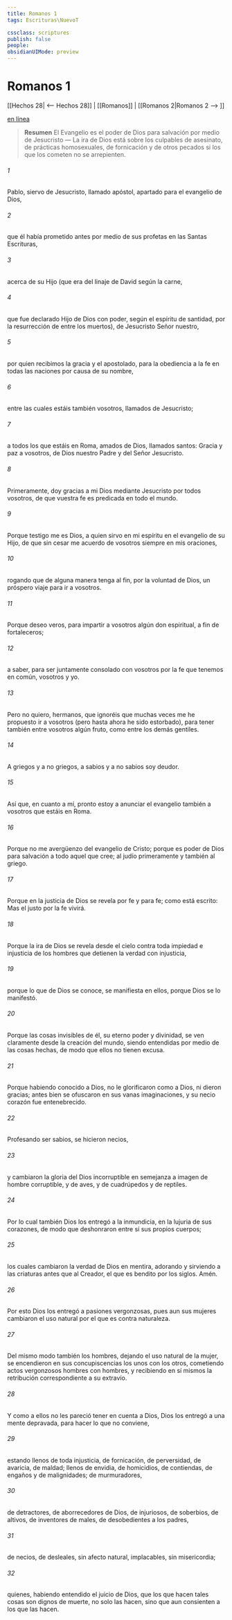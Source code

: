 ```yaml
---
title: Romanos 1
tags: Escrituras\NuevoT

cssclass: scriptures
publish: false
people:
obsidianUIMode: preview
---
```


# Romanos 1
[[Hechos 28| <-- Hechos 28]] | [[Romanos]] | [[Romanos 2|Romanos 2 --> ]]

[en línea](https://churchofjesuschrist.org/study/scriptures/nt/rom/1?lang=spa)

> __Resumen__
El Evangelio es el poder de Dios para salvación por medio de Jesucristo — La ira de Dios está sobre los culpables de asesinato, de prácticas homosexuales, de fornicación y de otros pecados si los que los cometen no se arrepienten.

###### 1 
Pablo, siervo de Jesucristo, llamado  apóstol, apartado para el evangelio de Dios,

###### 2 
que él había prometido antes por medio de sus profetas en las Santas Escrituras,

###### 3 
acerca de su Hijo (que era del linaje de David según la carne,

###### 4 
que fue declarado Hijo de Dios con poder, según el espíritu de santidad, por la resurrección de entre los muertos), de Jesucristo Señor nuestro,

###### 5 
por quien recibimos la gracia y el apostolado, para la obediencia a la fe en todas las naciones por causa de su nombre,

###### 6 
entre las cuales estáis también vosotros, llamados  de Jesucristo;

###### 7 
a todos los que estáis en Roma, amados de Dios, llamados  santos: Gracia y paz a vosotros, de Dios nuestro Padre y del Señor Jesucristo.

###### 8 
Primeramente, doy gracias a mi Dios mediante Jesucristo por todos vosotros, de que vuestra fe es predicada en todo el mundo.

###### 9 
Porque testigo me es Dios, a quien sirvo en mi espíritu en el evangelio de su Hijo, de que sin cesar me acuerdo de vosotros siempre en mis oraciones,

###### 10 
rogando que de alguna manera tenga al fin, por la voluntad de Dios, un próspero viaje para ir a vosotros.

###### 11 
Porque deseo veros, para impartir a vosotros algún don espiritual, a fin de fortaleceros;

###### 12 
a saber, para ser juntamente consolado con vosotros por la fe que tenemos en común, vosotros y yo.

###### 13 
Pero no quiero, hermanos, que ignoréis que muchas veces me he propuesto ir a vosotros (pero hasta ahora he sido estorbado), para tener también entre vosotros algún fruto, como entre los demás gentiles.

###### 14 
A griegos y a no griegos, a sabios y a no sabios soy deudor.

###### 15 
Así que, en cuanto a mí, pronto estoy a anunciar el evangelio también a vosotros que estáis en Roma.

###### 16 
Porque no me avergüenzo del evangelio de Cristo; porque es poder de Dios para salvación a todo aquel que cree; al judío primeramente y también al griego.

###### 17 
Porque en  la justicia de Dios se revela por fe y para fe; como está escrito: Mas el justo por la fe vivirá.

###### 18 
Porque la ira de Dios se revela desde el cielo contra toda impiedad e injusticia de los hombres que detienen la verdad con injusticia,

###### 19 
porque lo que de Dios se conoce, se manifiesta en ellos, porque Dios se lo manifestó.

###### 20 
Porque las cosas invisibles de él, su eterno poder y divinidad, se ven claramente desde la creación del mundo, siendo entendidas por medio de las cosas hechas, de modo que ellos no tienen excusa.

###### 21 
Porque habiendo conocido a Dios, no le glorificaron como a Dios, ni  dieron gracias; antes bien se ofuscaron en sus vanas imaginaciones, y su necio corazón fue entenebrecido.

###### 22 
Profesando ser sabios, se hicieron necios,

###### 23 
y cambiaron la gloria del Dios incorruptible en semejanza a imagen de hombre corruptible, y de aves, y de cuadrúpedos y de reptiles.

###### 24 
Por lo cual también Dios los entregó a la inmundicia, en la lujuria de sus corazones, de modo que deshonraron entre sí sus propios cuerpos;

###### 25 
los cuales cambiaron la verdad de Dios en mentira, adorando y sirviendo a las criaturas antes que al Creador, el que es bendito por los siglos. Amén.

###### 26 
Por esto Dios los entregó a pasiones vergonzosas, pues aun sus mujeres cambiaron el uso natural por el que es contra naturaleza.

###### 27 
Del mismo modo también los hombres, dejando el uso natural de la mujer, se encendieron en sus concupiscencias los unos con los otros, cometiendo actos vergonzosos hombres con hombres, y recibiendo en sí mismos la retribución correspondiente a su extravío.

###### 28 
Y como a ellos no les pareció tener en cuenta a Dios, Dios los entregó a una mente depravada, para hacer lo que no conviene,

###### 29 
estando llenos de toda injusticia, de fornicación, de perversidad, de avaricia, de maldad; llenos de envidia, de homicidios, de contiendas, de engaños y de malignidades; de murmuradores,

###### 30 
de detractores, de aborrecedores de Dios, de injuriosos, de soberbios, de altivos, de inventores de males, de desobedientes a los padres,

###### 31 
de necios, de desleales, sin afecto natural, implacables, sin misericordia;

###### 32 
quienes, habiendo entendido el juicio de Dios, que los que hacen tales cosas son dignos de muerte, no solo las hacen, sino que aun consienten a los que las hacen.

